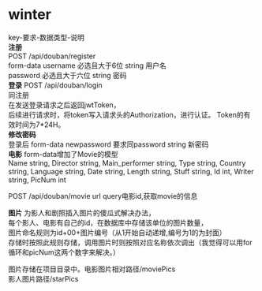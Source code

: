 # winter
key-要求-数据类型-说明  
**注册**  
POST /api/douban/register   
form-data
username 必选且大于6位 string 用户名  
password 必选且大于六位 string 密码  
**登录**
POST /api/douban/login  
同注册     
在发送登录请求之后返回jwtToken，    
后续进行请求时，将token写入请求头的Authorization，进行认证。
Token的有效时间为7*24H。   
**修改密码**    
登录后
form-data
newpassword 要求同password string 新密码  
**电影**
form-data增加了Movie的模型     
Name string,
Director string,
Main_performer string,
Type string,
Country string,
Language string,
Date string,
Length string,
Stuff string,
Id int,
Writer string,
PicNum int
    
POST /api/douban/movie
url query电影id,获取movie的信息

**图片**
为影人和剧照插入图片的傻瓜式解决办法，     
每个影人、电影有自己的id，在数据库中存储该单位的图片数量，      
图片命名规则为id+00+图片编号（从1开始自动递增,编号为1的为封面）     
存储时按照此规则存储，调用图片时则按照对应名称依次调出（我觉得可以用for循环和picNum这两个数字来解决。）
        
图片存储在项目目录中。电影图片相对路径/moviePics   
影人图片路径/starPics


